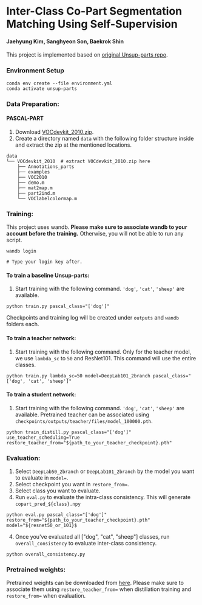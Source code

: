 # Inter-Class Co-Part Segmentation Matching Using Self-Supervision

#### Jaehyung Kim, Sanghyeon Son, Baekrok Shin
This project is implemented based on [original Unsup-parts repo](https://github.com/subhc/unsup-parts).


### Environment Setup
```shell
conda env create --file environment.yml
conda activate unsup-parts
```

### Data Preparation:

#### PASCAL-PART

1. Download [VOCdevkit_2010.zip](https://drive.google.com/file/d/1RdhW5K8Jk7cqh-CX4NZy4LdLHDH6Y3eZ/view?usp=sharing).
2. Create a directory named `data` with the following folder structure inside and extract the zip at the mentioned locations.
```shell
data
└── VOCdevkit_2010  # extract VOCdevkit_2010.zip here
    ├── Annotations_parts   
    ├── examples
    ├── VOC2010
    ├── demo.m
    ├── mat2map.m
    ├── part2ind.m
    └── VOClabelcolormap.m
```

### Training:

This project uses wandb. **Please make sure to associate wandb to your account before the training.** Otherwise, you will not be able to run any script.
```shell
wandb login

# Type your login key after.
```


#### To train a baseline Unsup-parts: 
1. Start training with the following command. `'dog'`, `'cat'`, `'sheep'` are available.
```shell
python train.py pascal_class="['dog']"
```
Checkpoints and training log will be created under `outputs` and `wandb` folders each.

#### To train a teacher network:
1. Start training with the following command. Only for the teacher model, we use `lambda_sc` to `50` and ResNet101. This command will use the entire classes.
```shell
python train.py lambda_sc=50 model=DeepLab101_2branch pascal_class="['dog', 'cat', 'sheep']"
```

#### To train a student network:
1. Start training with the following command. `'dog'`, `'cat'`, `'sheep'` are available. Pretrained teacher can be associated using `checkpoints/outputs/teacher/files/model_100000.pth`.
```shell
python train_distill.py pascal_class="['dog']" use_teacher_scheduling=True restore_teacher_from="${path_to_your_teacher_checkpoint}.pth"
```

### Evaluation:
1. Select `DeepLab50_2branch` or `DeepLab101_2branch` by the model you want to evaluate in `model=`.
2. Select checkpoint you want in `restore_from=`.
3. Select class you want to evaluate.
3. Run `eval.py` to evaluate the intra-class consistency. This will generate `copart_pred_${class}.npy`
```shell
python eval.py pascal_class="['dog']" restore_from="${path_to_your_teacher_checkpoint}.pth" model="${resnet50_or_101}$
```

4. Once you've evaluated all ["dog", "cat", "sheep"] classes, run `overall_consistency` to evaluate inter-class consistency.
```shell
python overall_consistency.py
```

### Pretrained weights:

Pretrained weights can be downloaded from [here](https://drive.google.com/file/d/1Kz8zkpnkzKTqv1iD9nhVZcp073xloZ-1/view?usp=sharing). Please make sure to associate them using `restore_teacher_from=` when distillation training and `restore_from=` when evaluation.
